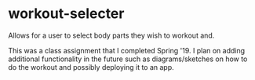 # workout-selecter
Allows for a user to select body parts they wish to workout and. 

This was a class assignment that I completed Spring '19. I plan on adding additional functionality in the future such as diagrams/sketches on how to do the workout and possibly deploying it to an app.
